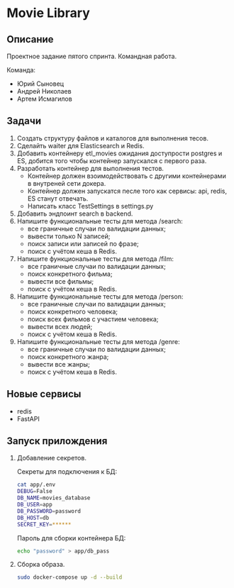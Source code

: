 # Movie Library

### 

## Описание

Проектное задание пятого спринта. Командная работа.

Команда:
 - Юрий Сыновец
 - Андрей Николаев
 - Артем Исмагилов

## Задачи
1. Создать структуру файлов и каталогов для выполнения тесов.
2. Cделайть waiter для Elasticsearch и Redis.
3. Добавить контейнеру etl_movies ожидания доступрости postgres и ES, добится того чтобы контейнер запускался с первого раза.
4. Разработать контейнер для выполнения тестов.
    - Контейнер должен взоимодействовать с другими контейнерами в внутреней сети докера.
    - Контейнер должен запускатся песле того как сервисы: api, redis, ES станут отвечать.
    - Написать класс TestSettings в settings.py
5. Добавить эндпоинт search в backend.
6. Напишите функциональные тесты для метода /search:
    - все граничные случаи по валидации данных;
    - вывести только N записей;
    - поиск записи или записей по фразе;
    - поиск с учётом кеша в Redis.
7. Напишите функциональные тесты для метода /film:
    - все граничные случаи по валидации данных;
    - поиск конкретного фильма;
    - вывести все фильмы;
    - поиск с учётом кеша в Redis.
8. Напишите функциональные тесты для метода /person:
    - все граничные случаи по валидации данных;
    - поиск конкретного человека;
    - поиск всех фильмов с участием человека;
    - вывести всех людей;
    - поиск с учётом кеша в Redis.
9. Напишите функциональные тесты для метода /genre:
    - все граничные случаи по валидации данных;
    - поиск конкретного жанра;
    - вывести все жанры;
    - поиск с учётом кеша в Redis.

## Новые сервисы
 - redis
 - FastAPI

## Запуск прилождения

1. Добавление секретов.

    Секреты для подключения к БД:
    ```bash
    cat app/.env
    DEBUG=False
    DB_NAME=movies_database
    DB_USER=app
    DB_PASSWORD=password
    DB_HOST=db
    SECRET_KEY=******
    ```
    Пароль для сборки контейнера БД:
    ```bash
    echo "password" > app/db_pass
    ```

2. Сборка образа.
    ```bash
    sudo docker-compose up -d --build
    ```
